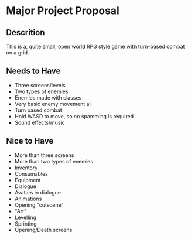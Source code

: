 # Major Project Proposal

## Descrition
This is a, quite small, open world RPG style game with turn-based combat on a grid. 

## Needs to Have
- Three screens/levels
- Two types of enemies
- Enemies made with classes
- Very basic enemy movement ai
- Turn based combat
- Hold WASD to move, so no spamming is required
- Sound effects/music

## Nice to Have
- More than three screens
- More than two types of enemies
- Inventory
- Consumables
- Equipment
- Dialogue
- Avatars in dialogue
- Animations
- Opening "cutscene"
- "Art"
- Levelling
- Sprinting
- Opening/Death screens